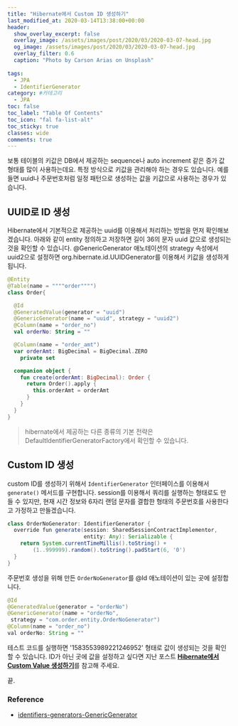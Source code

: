 ```yaml
---
title: "Hibernate에서 Custom ID 생성하기"
last_modified_at: 2020-03-14T13:38:00+00:00
header:
  show_overlay_excerpt: false
  overlay_image: /assets/images/post/2020/03/2020-03-07-head.jpg
  og_image: /assets/images/post/2020/03/2020-03-07-head.jpg
  overlay_filter: 0.6
  caption: "Photo by Carson Arias on Unsplash"
  
tags:
  - JPA
  - IdentifierGenerator
category: #카테고리
  - JPA
toc: false
toc_label: "Table Of Contents"
toc_icon: "fal fa-list-alt"
toc_sticky: true
classes: wide
comments: true
---
```




보통 테이블의 키값은 DB에서 제공하는 sequence나  auto increment 같은 증가 값 형태를 많이 사용하는데요. 특정 방식으로 키값을 관리해야 하는 경우도 있습니다. 예를 들면 uuid나 주문번호처럼 일정 패턴으로 생성하는 값을 키값으로 사용하는 경우가 있습니다. 

## UUID로 ID 생성

Hibernate에서 기본적으로 제공하는 uuid를 이용해서 처리하는 방법을 먼저 확인해보겠습니다. 아래와 같이 entity 정의하고 저장하면 길이 36의 문자 uuid 값으로 생성되는 것을 확인할 수 있습니다. @GenericGenerator 애노테이션의 strategy 속성에서 uuid2으로 설정하면 org.hibernate.id.UUIDGenerator를 이용해서 키값을 생성하게 됩니다.
```kotlin
@Entity
@Table(name = """"order"""")
class Order{

  @Id  
  @GeneratedValue(generator = "uuid")  
  @GenericGenerator(name = "uuid", strategy = "uuid2")  
  @Column(name = "order_no")  
  val orderNo: String = ""

  @Column(name = "order_amt")
  var orderAmt: BigDecimal = BigDecimal.ZERO
    private set

  companion object {
    fun create(orderAmt: BigDecimal): Order {
      return Order().apply {
        this.orderAmt = orderAmt
      }
    }
  }
}
```

> hibernate에서 제공하는 다른 종류의 기본 전략은 DefaultIdentifierGeneratorFactory에서 확인할 수 있습니다.

## Custom ID 생성

custom ID를 생성하기 위해서 `IdentifierGenerator` 인터페이스를 이용해서  `generate()` 메서드를 구현합니다.  session를 이용해서 쿼리를 실행하는 형태로도 만들 수 있지만, 현재 시간 정보와 6자리 랜덤 문자를 결합한 형태의 주문번호를 사용한다고 가정하고 만들겠습니다.
```java
class OrderNoGenerator: IdentifierGenerator {
  override fun generate(session: SharedSessionContractImplementor,
                        entity: Any): Serializable {
    return System.currentTimeMillis().toString() +
        (1..999999).random().toString().padStart(6, '0')
  }
}
```

주문번호 생성을 위해 만든 `OrderNoGenerator`를 @Id 애노테이션이 있는 곳에 설정합니다. 
```java
@Id  
@GeneratedValue(generator = "orderNo")  
@GenericGenerator(name = "orderNo",   
 strategy = "com.order.entity.OrderNoGenerator")  
@Column(name = "order_no")  
val orderNo: String = ""
```

테스트 코드를 실행하면 '1583553989221246952'  형태로 값이 생성되는 것을 확인할 수 있습니다. ID가 아닌 곳에 값을 설정하고 싶다면 지난 포스트 [**Hibernate에서 Custom Value 생성하기**](https://kapentaz.github.io/jpa/Hibernate%EC%97%90%EC%84%9C-Custom-Value-%EC%83%9D%EC%84%B1%ED%95%98%EA%B8%B0/)를 참고해 주세요.

끝.



### Reference
- [identifiers-generators-GenericGenerator](https://docs.jboss.org/hibernate/orm/5.4/userguide/html_single/Hibernate_User_Guide.html#identifiers-generators-GenericGenerator)